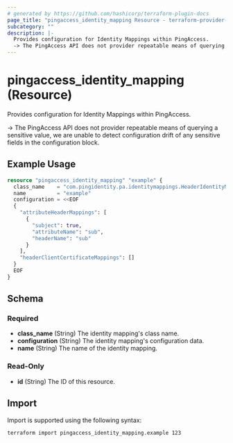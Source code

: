 ```yaml
---
# generated by https://github.com/hashicorp/terraform-plugin-docs
page_title: "pingaccess_identity_mapping Resource - terraform-provider-pingaccess"
subcategory: ""
description: |-
  Provides configuration for Identity Mappings within PingAccess.
  -> The PingAccess API does not provider repeatable means of querying a sensitive value, we are unable to detect configuration drift of any sensitive fields in the configuration block.
---
```


# pingaccess_identity_mapping (Resource)

Provides configuration for Identity Mappings within PingAccess.

-> The PingAccess API does not provider repeatable means of querying a sensitive value, we are unable to detect configuration drift of any sensitive fields in the configuration block.

## Example Usage

```terraform
resource "pingaccess_identity_mapping" "example" {
  class_name    = "com.pingidentity.pa.identitymappings.HeaderIdentityMapping"
  name          = "example"
  configuration = <<EOF
  {
    "attributeHeaderMappings": [
      {
        "subject": true,
        "attributeName": "sub",
        "headerName": "sub"
      }
    ],
    "headerClientCertificateMappings": []
  }
  EOF
}
```

<!-- schema generated by tfplugindocs -->
## Schema

### Required

- **class_name** (String) The identity mapping's class name.
- **configuration** (String) The identity mapping's configuration data.
- **name** (String) The name of the identity mapping.

### Read-Only

- **id** (String) The ID of this resource.

## Import

Import is supported using the following syntax:

```shell
terraform import pingaccess_identity_mapping.example 123
```
